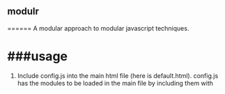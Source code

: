 ## modulr
======
A modular approach to modular javascript techniques.

###usage
======
1. Include config.js into the main html file (here is default.html). config.js has the modules to be loaded in the main file by including them with <script> tags.

2. Include init.js into the main html file. init.js is the initialization file that make modules work by their init methods.

3. Create module files in modules directory. They are called by their file name.
